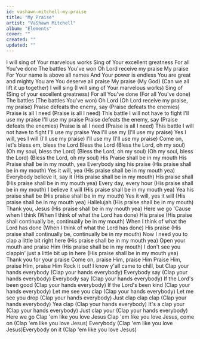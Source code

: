 ```yaml
---
id: vashawn-mitchell-my-praise
title: "My Praise"
artist: "VaShawn Mitchell"
album: "Elements"
cover: ""
created: ""
updated: ""
---
```


I will sing of Your marvelous works
Sing of Your excellent greatness
For all You've done
The battles You've won
Oh Lord receive my praise
My praise
For Your name is above all names
And Your power is endless
You are great and mighty You are
You deserve all praise
My praise
(My God)
(Can we all lift it up together)
I will sing (I will sing of Your marvelous works)
Sing of (Sing of your excellent greatness)
For all You've done (For all You've done)
The battles (The battles You've won)
Oh Lord (Oh Lord receive my praise, my praise)
Praise defeats the enemy, say (Praise defeats the enemies)
Praise is all I need (Praise is all I need)
This battle I will not have to fight
I'll use my praise
I'll use my praise
Praise defeats the enemy, say (Praise defeats the enemies)
Praise is all I need (Praise is all I need)
This battle I will not have to fight
I'll use my praise
Yea I'll use my (I'll use my praise)
Yes I will, yes I will (I'll use my praise)
I'll use my (I'll use my praise)
Come on, let's bless em, bless the Lord
Bless the Lord (Bless the Lord, oh my soul)
(Oh my soul, bless the Lord)
(Bless the Lord, oh my soul)
(Oh my soul, bless the Lord)
(Bless the Lord, oh my soul)
His Praise shall be in my mouth
His Praise shall be in my mouth, yea
Everybody sing his praise (His praise shall be in my mouth)
Yes it will, yea (His praise shall be in my mouth yea)
Everybody believe it, say it
(His praise shall be in my mouth) His praise shall
(His praise shall be in my mouth yea) Every day, every hour
(His praise shall be in my mouth) I believe it will
(His praise shall be in my mouth yea) Yea his praise shall be
(His praise shall be in my mouth) Yes it will, yes it will
(His praise shall be in my mouth yea) Hallelujah
(His praise shall be in my mouth) Thank you, Jesus
(His praise shall be in my mouth yea)
Here we go
'Cause when I think (When I think of what the Lord has done)
His praise (His praise shall continually be, continually be in my mouth)
When I think of what the Lord has done (When I think of what the Lord has done)
His praise (His praise shall continually be, continually be in my mouth)
Now I need you to clap a little bit right here
(His praise shall be in my mouth yea) Open your mouth and praise Him
(His praise shall be in my mouth) I don't see you clappin' just a little bit up in here
(His praise shall be in my mouth yea) Thank you for your praise
Come on, praise Him, praise Him
Praise Him, praise Him, praise Him
Rock it out!
I know y'all came to chill, but
Clap your hands everybody (Clap your hands everybody)
Everybody say (Clap your hands everybody)
Everybody say (Clap your hands everybody)
If the Lord's been good (Clap your hands everybody)
If the Lord's been kind (Clap your hands everybody)
Let me see you clap (Clap your hands everybody)
Let me see you drop (Clap your hands everybody)
Just clap clap clap (Clap your hands everybody)
Yea clap (Clap your hands everybody)
It's a clap your (Clap your hands everybody)
Just clap your (Clap your hands everybody)
Here we go
Clap 'em like you love Jesus
Clap 'em like you love Jesus, come on
(Clap 'em like you love Jesus) Everybody
(Clap 'em like you love Jesus)Everybody on it
(Clap 'em like you love Jesus)